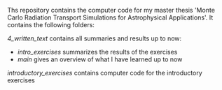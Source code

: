 Ths repository contains the computer code for my master thesis 'Monte Carlo Radiation Transport Simulations for Astrophysical Applications'. It contains the following folders:

*4_written_text* contains all summaries and results up to now:
  - *intro_exercises* summarizes the results of the exercises
  - *main* gives an overview of what I have learned up to now

*introductory_exercises* contains computer code for the introductory exercises




